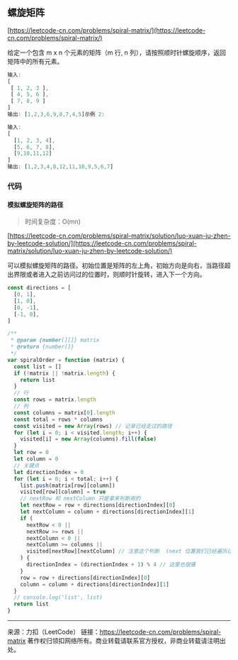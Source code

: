## 螺旋矩阵

[https://leetcode-cn.com/problems/spiral-matrix/](https://leetcode-cn.com/problems/spiral-matrix/)



给定一个包含 m x n 个元素的矩阵（m 行, n 列），请按照顺时针螺旋顺序，返回矩阵中的所有元素。

```js
输入:
[
 [ 1, 2, 3 ],
 [ 4, 5, 6 ],
 [ 7, 8, 9 ]
]
输出: [1,2,3,6,9,8,7,4,5]示例 2:
```

```js
输入:
[
  [1, 2, 3, 4],
  [5, 6, 7, 8],
  [9,10,11,12]
]
输出: [1,2,3,4,8,12,11,10,9,5,6,7]
```



### 代码



#### 模拟螺旋矩阵的路径

> 时间复杂度：O(mn)

[https://leetcode-cn.com/problems/spiral-matrix/solution/luo-xuan-ju-zhen-by-leetcode-solution/](https://leetcode-cn.com/problems/spiral-matrix/solution/luo-xuan-ju-zhen-by-leetcode-solution/)



可以模拟螺旋矩阵的路径。初始位置是矩阵的左上角，初始方向是向右，当路径超出界限或者进入之前访问过的位置时，则顺时针旋转，进入下一个方向。

```js
const directions = [
  [0, 1],
  [1, 0],
  [0, -1],
  [-1, 0],
]

/**
 * @param {number[][]} matrix
 * @return {number[]}
 */
var spiralOrder = function (matrix) {
  const list = []
  if (!matrix || !matrix.length) {
    return list
  }
  // 行
  const rows = matrix.length
  // 列
  const columns = matrix[0].length
  const total = rows * columns
  const visited = new Array(rows) // 记录已经走过的路径
  for (let i = 0; i < visited.length; i++) {
    visited[i] = new Array(columns).fill(false)
  }
  let row = 0
  let column = 0
  // 关键点
  let directionIndex = 0
  for (let i = 0; i < total; i++) {
    list.push(matrix[row][column])
    visited[row][column] = true
    // nextRow 和 nextColumn 只是拿来判断用的
    let nextRow = row + directions[directionIndex][0]
    let nextColumn = column + directions[directionIndex][1]
    if (
      nextRow < 0 ||
      nextRow >= rows ||
      nextColumn < 0 ||
      nextColumn >= columns || 
      visited[nextRow][nextColumn] // 注意这个判断  (next 位置我们已经遍历过,改变方向)
    ) {
      directionIndex = (directionIndex + 1) % 4 // 这里也很骚
    }
    row = row + directions[directionIndex][0]
    column = column + directions[directionIndex][1]
  }
  // console.log('list', list)
  return list
}
```











---

来源：力扣（LeetCode）
链接：https://leetcode-cn.com/problems/spiral-matrix
著作权归领扣网络所有。商业转载请联系官方授权，非商业转载请注明出处。